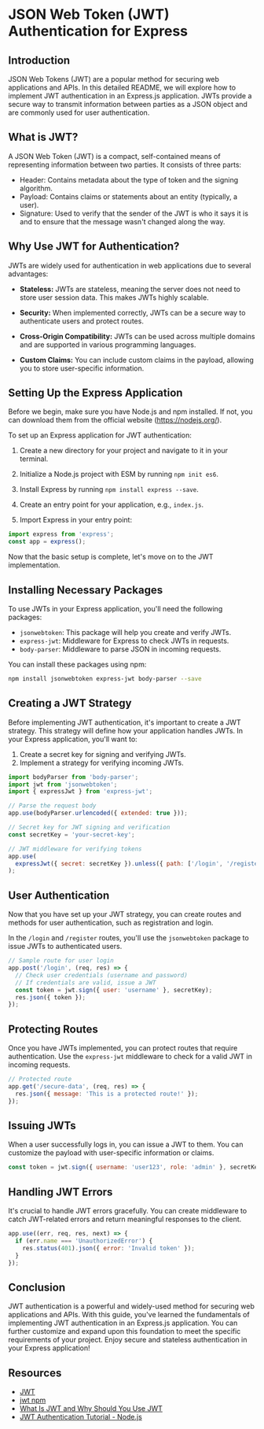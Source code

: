 # JSON Web Token (JWT) Authentication for Express

## Introduction

JSON Web Tokens (JWT) are a popular method for securing web applications and APIs. In this detailed README, we will explore how to implement JWT authentication in an Express.js application. JWTs provide a secure way to transmit information between parties as a JSON object and are commonly used for user authentication.

## What is JWT?

A JSON Web Token (JWT) is a compact, self-contained means of representing information between two parties. It consists of three parts:

- Header: Contains metadata about the type of token and the signing algorithm.
- Payload: Contains claims or statements about an entity (typically, a user).
- Signature: Used to verify that the sender of the JWT is who it says it is and to ensure that the message wasn't changed along the way.

## Why Use JWT for Authentication?

JWTs are widely used for authentication in web applications due to several advantages:

- **Stateless:** JWTs are stateless, meaning the server does not need to store user session data. This makes JWTs highly scalable.

- **Security:** When implemented correctly, JWTs can be a secure way to authenticate users and protect routes.

- **Cross-Origin Compatibility:** JWTs can be used across multiple domains and are supported in various programming languages.

- **Custom Claims:** You can include custom claims in the payload, allowing you to store user-specific information.

## Setting Up the Express Application

Before we begin, make sure you have Node.js and npm installed. If not, you can download them from the official website (https://nodejs.org/).

To set up an Express application for JWT authentication:

1. Create a new directory for your project and navigate to it in your terminal.

2. Initialize a Node.js project with ESM by running `npm init es6`.

3. Install Express by running `npm install express --save`.

4. Create an entry point for your application, e.g., `index.js`.

5. Import Express in your entry point:

```javascript
import express from 'express';
const app = express();
```

Now that the basic setup is complete, let's move on to the JWT implementation.

## Installing Necessary Packages

To use JWTs in your Express application, you'll need the following packages:

- `jsonwebtoken`: This package will help you create and verify JWTs.
- `express-jwt`: Middleware for Express to check JWTs in requests.
- `body-parser`: Middleware to parse JSON in incoming requests.

You can install these packages using npm:

```bash
npm install jsonwebtoken express-jwt body-parser --save
```

## Creating a JWT Strategy

Before implementing JWT authentication, it's important to create a JWT strategy. This strategy will define how your application handles JWTs. In your Express application, you'll want to:

1. Create a secret key for signing and verifying JWTs.
2. Implement a strategy for verifying incoming JWTs.

```javascript
import bodyParser from 'body-parser';
import jwt from 'jsonwebtoken';
import { expressJwt } from 'express-jwt';

// Parse the request body
app.use(bodyParser.urlencoded({ extended: true }));

// Secret key for JWT signing and verification
const secretKey = 'your-secret-key';

// JWT middleware for verifying tokens
app.use(
  expressJwt({ secret: secretKey }).unless({ path: ['/login', '/register'] })
);
```

## User Authentication

Now that you have set up your JWT strategy, you can create routes and methods for user authentication, such as registration and login.

In the `/login` and `/register` routes, you'll use the `jsonwebtoken` package to issue JWTs to authenticated users.

```javascript
// Sample route for user login
app.post('/login', (req, res) => {
  // Check user credentials (username and password)
  // If credentials are valid, issue a JWT
  const token = jwt.sign({ user: 'username' }, secretKey);
  res.json({ token });
});
```

## Protecting Routes

Once you have JWTs implemented, you can protect routes that require authentication. Use the `express-jwt` middleware to check for a valid JWT in incoming requests.

```javascript
// Protected route
app.get('/secure-data', (req, res) => {
  res.json({ message: 'This is a protected route!' });
});
```

## Issuing JWTs

When a user successfully logs in, you can issue a JWT to them. You can customize the payload with user-specific information or claims.

```javascript
const token = jwt.sign({ username: 'user123', role: 'admin' }, secretKey);
```

## Handling JWT Errors

It's crucial to handle JWT errors gracefully. You can create middleware to catch JWT-related errors and return meaningful responses to the client.

```javascript
app.use((err, req, res, next) => {
  if (err.name === 'UnauthorizedError') {
    res.status(401).json({ error: 'Invalid token' });
  }
});
```

## Conclusion

JWT authentication is a powerful and widely-used method for securing web applications and APIs. With this guide, you've learned the fundamentals of implementing JWT authentication in an Express.js application. You can further customize and expand upon this foundation to meet the specific requirements of your project. Enjoy secure and stateless authentication in your Express application!

## Resources

- [JWT](https://jwt.io/introduction)
- [jwt npm](https://www.npmjs.com/package/jsonwebtoken)
- [What Is JWT and Why Should You Use JWT](https://www.youtube.com/watch?v=7Q17ubqLfaM&t=0s)
- [JWT Authentication Tutorial - Node.js](https://www.youtube.com/watch?v=mbsmsi7l3r4&t=298s)
